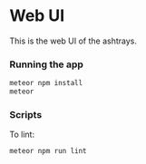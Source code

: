 # Web UI

This is the web UI of the ashtrays.

### Running the app

```bash
meteor npm install
meteor
```

### Scripts

To lint:

```bash
meteor npm run lint
```
